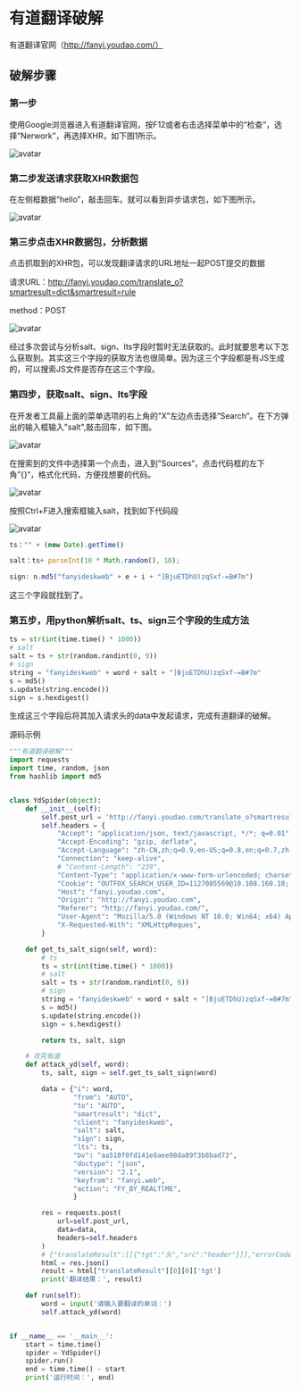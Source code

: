 # 有道翻译破解

有道翻译官网（http://fanyi.youdao.com/）

## 破解步骤

### 第一步

使用Google浏览器进入有道翻译官网，按F12或者右击选择菜单中的“检查”，选择“Nerwork”，再选择XHR，如下图1所示。

![avatar](https://github.com/jafer11/youdao_translate/raw/main/images/图1.png)

### 第二步发送请求获取XHR数据包

在左侧框数据“hello”，敲击回车。就可以看到异步请求包，如下图所示。

![avatar](https://github.com/jafer11/youdao_translate/raw/main/images/图2.png)

### 第三步点击XHR数据包，分析数据

点击抓取到的XHR包，可以发现翻译请求的URL地址一起POST提交的数据

请求URL：http://fanyi.youdao.com/translate_o?smartresult=dict&smartresult=rule

method：POST

![avatar](images\图3.png)

经过多次尝试与分析salt、sign、lts字段时暂时无法获取的。此时就要思考以下怎么获取到。其实这三个字段的获取方法也很简单。因为这三个字段都是有JS生成的，可以搜索JS文件是否存在这三个字段。

### 第四步，获取salt、sign、lts字段

在开发者工具最上面的菜单选项的右上角的“X”左边点击选择“Search”。在下方弹出的输入框输入"salt",敲击回车，如下图。

![avatar](images\图4.png)

在搜索到的文件中选择第一个点击，进入到”Sources“，点击代码框的左下角”{}“，格式化代码，方便找想要的代码。

![avatar](images\图5.png)

按照Ctrl+F进入搜索框输入salt，找到如下代码段

![avatar](images\图6.png)



```javascript
ts："" + (new Date).getTime()

salt：ts+ parseInt(10 * Math.random(), 10);

sign: n.md5("fanyideskweb" + e + i + "]BjuETDhU)zqSxf-=B#7m")
```

这三个字段就找到了。

### 第五步，用python解析salt、ts、sign三个字段的生成方法

```python
ts = str(int(time.time() * 1000))
# salt
salt = ts + str(random.randint(0, 9))
# sign
string = "fanyideskweb" + word + salt + "]BjuETDhU)zqSxf-=B#7m"
s = md5()
s.update(string.encode())
sign = s.hexdigest()
```

生成这三个字段后将其加入请求头的data中发起请求，完成有道翻译的破解。

源码示例

```python
"""有道翻译破解"""
import requests
import time, random, json
from hashlib import md5


class YdSpider(object):
    def __init__(self):
        self.post_url = 'http://fanyi.youdao.com/translate_o?smartresult=dict&smartresult=rule'
        self.headers = {
            "Accept": "application/json, text/javascript, */*; q=0.01",
            "Accept-Encoding": "gzip, deflate",
            "Accept-Language": "zh-CN,zh;q=0.9,en-US;q=0.8,en;q=0.7,zh-TW;q=0.6",
            "Connection": "keep-alive",
            # "Content-Length": "239",
            "Content-Type": "application/x-www-form-urlencoded; charset=UTF-8",
            "Cookie": "OUTFOX_SEARCH_USER_ID=1127085569@10.108.160.18; JSESSIONID=aaajxKEhtqnSt46qknvqx; OUTFOX_SEARCH_USER_ID_NCOO=1641745235.7750268; ___rl__test__cookies=1598086639410",
            "Host": "fanyi.youdao.com",
            "Origin": "http://fanyi.youdao.com",
            "Referer": "http://fanyi.youdao.com/",
            "User-Agent": "Mozilla/5.0 (Windows NT 10.0; Win64; x64) AppleWebKit/537.36 (KHTML, like Gecko) Chrome/84.0.4147.135 Safari/537.36",
            "X-Requested-With": "XMLHttpReques",
        }

    def get_ts_salt_sign(self, word):
        # ts
        ts = str(int(time.time() * 1000))
        # salt
        salt = ts + str(random.randint(0, 9))
        # sign
        string = "fanyideskweb" + word + salt + "]BjuETDhU)zqSxf-=B#7m"
        s = md5()
        s.update(string.encode())
        sign = s.hexdigest()

        return ts, salt, sign

    # 攻克有道
    def attack_yd(self, word):
        ts, salt, sign = self.get_ts_salt_sign(word)

        data = {"i": word,
                "from": "AUTO",
                "to": "AUTO",
                "smartresult": "dict",
                "client": "fanyideskweb",
                "salt": salt,
                "sign": sign,
                "lts": ts,
                "bv": "aa510f0fd141e8aee98da89f3b8bad73",
                "doctype": "json",
                "version": "2.1",
                "keyfrom": "fanyi.web",
                "action": "FY_BY_REALTlME",
                }

        res = requests.post(
            url=self.post_url,
            data=data,
            headers=self.headers
        )
        # {"translateResult":[[{"tgt":"头","src":"header"}]],"errorCode":0,"type":"en2zh-CHS","smartResult":{"entries":["","n. 头球；页眉；数据头；收割台\r\n"],"type":1}}
        html = res.json()
        result = html["translateResult"][0][0]['tgt']
        print('翻译结果：', result)

    def run(self):
        word = input('请输入要翻译的单词：')
        self.attack_yd(word)


if __name__ == '__main__':
    start = time.time()
    spider = YdSpider()
    spider.run()
    end = time.time() - start
    print('运行时间：', end)

```

